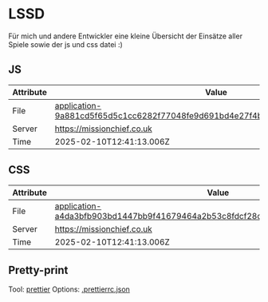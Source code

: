 # LSSD

Für mich und andere Entwickler eine kleine Übersicht der Einsätze aller Spiele sowie der js und css datei :)

<!-- automated -->

## JS

| Attribute | Value                                                                                                                                                                                                |
| --------- | ---------------------------------------------------------------------------------------------------------------------------------------------------------------------------------------------------- |
| File      | [application-9a881cd5f65d5c1cc6282f77048fe9d691bd4e27f4b5d02996d35433b49716be.js](https://missionchief.co.uk/assets/application-9a881cd5f65d5c1cc6282f77048fe9d691bd4e27f4b5d02996d35433b49716be.js) |
| Server    | https://missionchief.co.uk                                                                                                                                                                           |
| Time      | 2025-02-10T12:41:13.006Z                                                                                                                                                                             |

## CSS

| Attribute | Value                                                                                                                                                                                                  |
| --------- | ------------------------------------------------------------------------------------------------------------------------------------------------------------------------------------------------------ |
| File      | [application-a4da3bfb903bd1447bb9f41679464a2b53c8fdcf28c8ba4e192c41176a34ecd4.css](https://missionchief.co.uk/assets/application-a4da3bfb903bd1447bb9f41679464a2b53c8fdcf28c8ba4e192c41176a34ecd4.css) |
| Server    | https://missionchief.co.uk                                                                                                                                                                             |
| Time      | 2025-02-10T12:41:13.006Z                                                                                                                                                                               |

## Pretty-print

Tool: [prettier](https://prettier.io)
Options: [.prettierrc.json](./.prettierrc.json)

<!-- /automated -->
